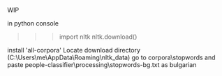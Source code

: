 WIP

in python console
>>> import nltk
>>> nltk.download()

install 'all-corpora'
Locate download directory (C:\Users\me\AppData\Roaming\nltk_data)
go to corpora\stopwords and paste people-classifier\processing\stopwords-bg.txt as bulgarian